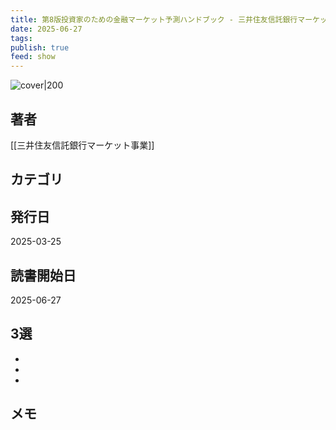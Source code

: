 ```yaml
---
title: 第8版投資家のための金融マーケット予測ハンドブック - 三井住友信託銀行マーケット事業
date: 2025-06-27
tags: 
publish: true
feed: show
---
```

![cover|200](http://books.google.com/books/content?id=D00Z0QEACAAJ&printsec=frontcover&img=1&zoom=1&source=gbs_api)
## 著者
[[三井住友信託銀行マーケット事業]]
## カテゴリ

## 発行日
2025-03-25
## 読書開始日
2025-06-27

## 3選
 - 
 - 
 - 
## メモ